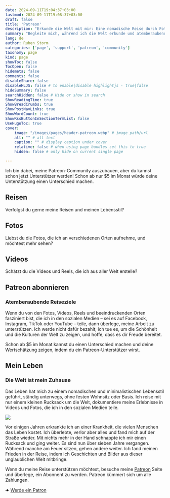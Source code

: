 ```yaml
---
date: 2024-09-11T19:04:37+03:00
lastmod: 2024-09-11T19:08:37+03:00
draft: false
title: 'Patreon'
description: "Erkunde die Welt mit mir: Eine nomadische Reise durch Fotos, Videos und Geschichten."
summary: "Begleite mich, während ich die Welt erkunde und atemberaubende Fotos, Videos und Reels von vielfältigen Orten festhalte. Als Minimalist und Nomade teile ich meine Reise in den sozialen Medien. Unterstütze meine Arbeit auf Patreon, um mir zu helfen, weiterhin diese globalen Erlebnisse mit dir zu teilen."
lang: de
author: Ruben Storm
categories: ['page', 'support', 'patreon', 'community']
taxonomy: page
kind: page
showToc: false
TocOpen: false
hidemeta: false
comments: false
disableShare: false
disableHLJS: false # to enable|disable highlightjs - true|false
hideSummary: false
searchHidden: false # Hide or show in search
ShowReadingTime: true
ShowBreadCrumbs: true
ShowPostNavLinks: true
ShowWordCount: true
ShowRssButtonInSectionTermList: false
UseHugoToc: true
cover:
    image: "/images/pages/header-patreon.webp" # image path/url
    alt: "" # alt text
    caption: "" # display caption under cover
    relative: false # when using page bundles set this to true
    hidden: false # only hide on current single page

---
```


Ich bin dabei, meine Patreon-Community auszubauen, aber du kannst schon jetzt Unterstützer werden! Schon ab nur $5 im Monat würde deine Unterstützung einen Unterschied machen.

## Reisen
Verfolgst du gerne meine Reisen und meinen Lebensstil?

## Fotos
Liebst du die Fotos, die ich an verschiedenen Orten aufnehme, und möchtest mehr sehen?

## Videos
Schätzt du die Videos und Reels, die ich aus aller Welt erstelle?

## Patreon abonnieren
### Atemberaubende Reiseziele

Wenn du von den Fotos, Videos, Reels und beeindruckenden Orten fasziniert bist, die ich in den sozialen Medien – sei es auf Facebook, Instagram, TikTok oder YouTube – teile, dann überlege, meine Arbeit zu unterstützen. Ich werde nicht dafür bezahlt; ich tue es, um die Schönheit und die Kulturen der Welt zu zeigen, und hoffe, dass es dir Freude bereitet.

Schon ab $5 im Monat kannst du einen Unterschied machen und deine Wertschätzung zeigen, indem du ein Patreon-Unterstützer wirst.

## Mein Leben
### Die Welt ist mein Zuhause

Das Leben hat mich zu einem nomadischen und minimalistischen Lebensstil geführt, ständig unterwegs, ohne festen Wohnsitz oder Basis. Ich reise mit nur einem kleinen Rucksack um die Welt, dokumentiere meine Erlebnisse in Videos und Fotos, die ich in den sozialen Medien teile.

![][defMyImage]

Vor einigen Jahren erkrankte ich an einer Krankheit, die vielen Menschen das Leben kostet. Ich überlebte, verlor aber alles und fand mich auf der Straße wieder. Mit nichts mehr in der Hand schnappte ich mir einen Rucksack und ging weiter. Es sind nun über sieben Jahre vergangen. Während manche am Feuer sitzen, gehen andere weiter. Ich fand meinen Frieden in der Reise, indem ich Geschichten und Bilder aus dieser unglaublichen Welt mitbringe.

Wenn du meine Reise unterstützen möchtest, besuche meine [Patreon][defPatreonLink] Seite und überlege, ein Abonnent zu werden. Patreon kümmert sich um alle Zahlungen.

&#129054; [Werde ein Patron][defPatreonLink]



[defPatreonLink]: https://www.patreon.com/rubenstorm
[defMyImage]: /images/me/PXL_20220107_100952067.webp

